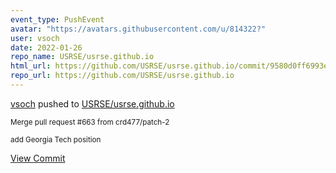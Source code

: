 ```yaml
---
event_type: PushEvent
avatar: "https://avatars.githubusercontent.com/u/814322?"
user: vsoch
date: 2022-01-26
repo_name: USRSE/usrse.github.io
html_url: https://github.com/USRSE/usrse.github.io/commit/9580d0ff6993e5c5847e047fd695e6d6b668ba7e
repo_url: https://github.com/USRSE/usrse.github.io
---
```


<a href='https://github.com/vsoch' target='_blank'>vsoch</a> pushed to <a href='https://github.com/USRSE/usrse.github.io' target='_blank'>USRSE/usrse.github.io</a>

<small>Merge pull request #663 from crd477/patch-2

add Georgia Tech position</small>

<a href='https://github.com/USRSE/usrse.github.io/commit/9580d0ff6993e5c5847e047fd695e6d6b668ba7e' target='_blank'>View Commit</a>